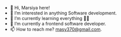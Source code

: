 - 👋 Hi, Marsiya here!
- 👀 I’m interested in anything Software development.
- 🌱 I’m currently learning everything 🤣🤣
- 💞️ I’m currently a frontend software developer.
- 📫 How to reach me?  masy370@gmail.com.

<!---
Mar-Issah/Mar-Issah is a ✨ special ✨ repository because its `README.md` (this file) appears on your GitHub profile.
You can click the Preview link to take a look at your changes.
--->
